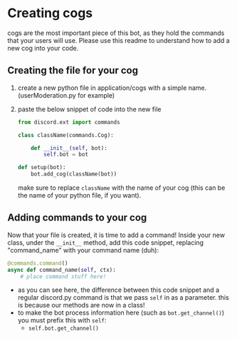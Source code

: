 # Creating cogs
cogs are the most important piece of this bot, as they hold the commands that your users will use. Please use this readme to understand how to add a new cog into your code.
## Creating the file for your cog
1. create a new python file in application/cogs with a simple name. (userModeration.py for example)
2. paste the below snippet of code into the new file

    ```py import discord
    from discord.ext import commands

    class className(commands.Cog):

        def __init__(self, bot):
            self.bot = bot

    def setup(bot):
        bot.add_cog(className(bot))
    ```
    make sure to replace `className` with the name of your cog (this can be the name of your python file, if you want).
## Adding commands to your cog
Now that your file is created, it is time to add a command!
Inside your new class, under the `__init__` method, add this code snippet, replacing "command_name" with your command name (duh):
```py
@commands.command()
async def command_name(self, ctx):
    # place command stuff here!
```
- as you can see here, the difference between this code snippet and a regular discord.py command is that we pass `self` in as a parameter. this is because our methods are now in a class!
- to make the bot process information here (such as `bot.get_channel()`) you must prefix this with `self`:
    - `self.bot.get_channel()`
